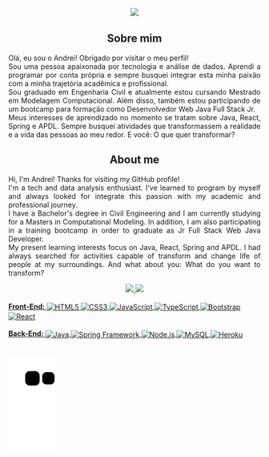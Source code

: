 <p align="center"> 
    <img src="https://readme-typing-svg.herokuapp.com?size=28&color=0069FFF6&center=true&vCenter=true&multiline=true&width=700&height=150&lines=Bachelor+of+Civil+Engineering+(FURG%2F2021);MSc.+in+Computational+Modelling+(FURG%2F2023);Jr.+Full+Stack+Web+Java+Developer"(https://git.io/typing-svg)>
 </p>

<h2 align="center">Sobre mim</h2>

<p align="justify"> 
Olá, eu sou o Andrei! Obrigado por visitar o meu perfil! <br>
Sou uma pessoa apaixonada por tecnologia e análise de dados. Aprendi a programar por conta própria e sempre busquei integrar esta minha paixão com a minha trajetória acadêmica e profissional. <br>
Sou graduado em Engenharia Civil e atualmente estou cursando Mestrado em Modelagem Computacional. Além disso, também estou participando de um bootcamp para formação como Desenvolvedor Web Java Full Stack Jr. <br>
Meus interesses de aprendizado no momento se tratam sobre Java, React, Spring e APDL.
Sempre busquei atividades que transformassem a realidade e a vida das pessoas ao meu redor. E você: O que quer transformar?
</p>

<h2 align="center">About me</h2>
<p align="justify"> 
Hi, I'm Andrei! Thanks for visiting my GitHub profile! <br>
I'm a tech and data analysis enthusiast. I've learned to program by myself and always looked for integrate this passion with my academic and professional journey.<br>
I have a Bachelor's degree in Civil Engineering and I am currently studying for a Masters in Computational Modeling. In addition, I am also participating in a training bootcamp in order to graduate as Jr Full Stack Web Java Developer. <br>
My present learning interests focus on Java, React, Spring and APDL.
I had always searched for activities capable of transform and change life of people at my surroundings. And what about you: What do you want to transform?
</p>

<div align="center">
<a href="https://github.com/andreiflancanova">
<img height="150em" src="https://github-readme-stats.vercel.app/api/top-langs/?username=andreiflancanova&layout=compact&langs_count=5&theme=dracula"/>
<img height="150em" src="https://github-readme-stats.vercel.app/api?username=andreiflancanova&show_icons=true&theme=dracula&include_all_commits=true&count_private=true"/>
</div><br>

<div align="left">
<b>Front-End:</b> 
<img align="center" alt="HTML5" src="https://img.shields.io/badge/html5-%23E34F26.svg?style=for-the-badge&logo=html5&logoColor=white" />
<img align="center" alt="CSS3" src="https://img.shields.io/badge/css3-%231572B6.svg?style=for-the-badge&logo=css3&logoColor=white" />
<img align="center" alt="JavaScript" src="https://img.shields.io/badge/javascript-%23323330.svg?style=for-the-badge&logo=javascript&logoColor=%23F7DF1E" />
<img align="center" alt="TypeScript" src="https://img.shields.io/badge/typescript-%23007ACC.svg?style=for-the-badge&logo=typescript&logoColor=white" />
<img align="center" alt="Bootstrap" src="https://img.shields.io/badge/bootstrap-%23563D7C.svg?style=for-the-badge&logo=bootstrap&logoColor=white" />  
<img align="center" alt="React" src="https://img.shields.io/badge/react-%2320232a.svg?style=for-the-badge&logo=react&logoColor=%2361DAFB" />
</div><br>

<div align="left">
<b>Back-End: </b>
<img align="center" alt="Java" src="https://img.shields.io/badge/java-%23ED8B00.svg?style=for-the-badge&logo=java&logoColor=white" />
<img align="center" alt="Spring Framework" src="https://img.shields.io/badge/spring-%236DB33F.svg?style=for-the-badge&logo=spring&logoColor=white" />
<img align="center" alt="Node.js" src="https://img.shields.io/badge/node.js-6DA55F?style=for-the-badge&logo=node.js&logoColor=white" />
<img align="center" alt="MySQL" src="https://img.shields.io/badge/mysql-%2300f.svg?style=for-the-badge&logo=mysql&logoColor=white" />  
<img align="center" alt="Heroku" src="https://img.shields.io/badge/heroku-%23430098.svg?style=for-the-badge&logo=heroku&logoColor=white" />  
</div><br>

  ![Snake animation](https://github.com/andreiflancanova/andreiflancanova/blob/output/github-contribution-grid-snake.svg)
